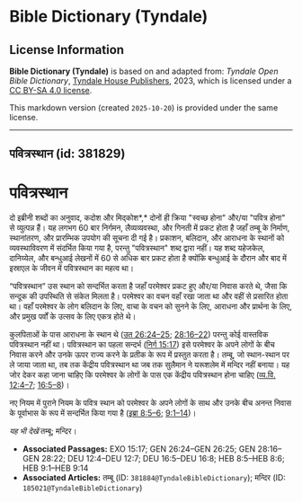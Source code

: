 # Bible Dictionary (Tyndale)

## License Information

**Bible Dictionary (Tyndale)** is based on and adapted from: _Tyndale Open Bible Dictionary_, [Tyndale House Publishers](https://tyndaleopenresources.com/), 2023, which is licensed under a [CC BY-SA 4.0 license](https://creativecommons.org/licenses/by-sa/4.0/legalcode.en).

This markdown version (created `2025-10-20`) is provided under the same license.



--------------------------------

## पवित्रस्थान (id: 381829)

पवित्रस्थान
===========

दो इब्रीनी शब्दों का अनुवाद, कदोश और मिद्कोश*,* दोनों ही क्रिया "स्वच्छ होना" और/या "पवित्र होना" से व्युत्पन्न हैं। यह लगभग 60 बार निर्गमन, लैव्यव्यवस्था, और गिनती में प्रकट होता है जहाँ तम्बू के निर्माण, स्थानांतरण, और प्रारम्भिक उपयोग की सूचना दी गई है। प्रकाशन, बलिदान, और आराधना के स्थानों को व्यवस्थाविवरण में संदर्भित किया गया है, परन्तु "पवित्रस्थान" शब्द द्वारा नहीं। यह शब्द यहेजकेल, दानिय्येल, और बन्धुआई लेखनों में 60 से अधिक बार प्रकट होता है क्योंकि बन्धुआई के दौरान और बाद में इस्राएल के जीवन में पवित्रस्थान का महत्व था।

“पवित्रस्थान” उस स्थान को सन्दर्भित करता है जहाँ परमेश्वर प्रकट हुए और/या निवास करते थे, जैसा कि सन्दूक की उपस्थिति से संकेत मिलता है। परमेश्वर का वचन वहाँ रखा जाता था और वहीं से प्रसारित होता था। वहाँ परमेश्वर के लोग बलिदान के लिए, वाचा के वचन को सुनने के लिए, आराधना और प्रार्थना के लिए, और प्रमुख पर्वों के उत्सव के लिए एकत्र होते थे।

कुलपिताओं के पास आराधना के स्थान थे ([उत 26:24–25](https://ref.ly/Gen26:24-Gen26:25); [28:16–22](https://ref.ly/Gen28:16-Gen28:22)) परन्तु कोई वास्तविक पवित्रस्थान नहीं था। पवित्रस्थान का पहला सन्दर्भ ([निर्ग 15:17](https://ref.ly/Exod15:17)) इसे परमेश्वर के अपने लोगों के बीच निवास करने और उनके ऊपर राज्य करने के प्रतीक के रूप में प्रस्तुत करता है। तम्बू, जो स्थान\-स्थान पर ले जाया जाता था, तब तक केंद्रीय पवित्रस्थान था जब तक सुलैमान ने यरूशलेम में मन्दिर नहीं बनाया। यह जोर देकर कहा जाना चाहिए कि परमेश्वर के लोगों के पास एक केंद्रीय पवित्रस्थान होना चाहिए ([व्य.वि. 12:4–7](https://ref.ly/Deut12:4-Deut12:7); [16:5–8](https://ref.ly/Deut16:5-Deut16:8))।

नए नियम में पुराने नियम के पवित्र स्थान को परमेश्वर के अपने लोगों के साथ और उनके बीच अनन्त निवास के पूर्वाभास के रूप में सन्दर्भित किया गया है ([इब्रा 8:5–6](https://ref.ly/Heb8:5-Heb8:6); [9:1–14](https://ref.ly/Heb9:1-Heb9:14))।

*यह भी देखें* तम्बू; मन्दिर। 

* **Associated Passages:** EXO 15:17; GEN 26:24–GEN 26:25; GEN 28:16–GEN 28:22; DEU 12:4–DEU 12:7; DEU 16:5–DEU 16:8; HEB 8:5–HEB 8:6; HEB 9:1–HEB 9:14
* **Associated Articles:** तम्बू (ID: `381884@TyndaleBibleDictionary`); मन्दिर (ID: `185021@TyndaleBibleDictionary`)

